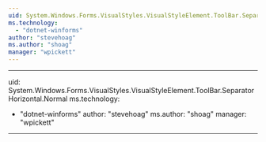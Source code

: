 ```yaml
---
uid: System.Windows.Forms.VisualStyles.VisualStyleElement.ToolBar.SeparatorHorizontal
ms.technology: 
  - "dotnet-winforms"
author: "stevehoag"
ms.author: "shoag"
manager: "wpickett"
---
```


---
uid: System.Windows.Forms.VisualStyles.VisualStyleElement.ToolBar.SeparatorHorizontal.Normal
ms.technology: 
  - "dotnet-winforms"
author: "stevehoag"
ms.author: "shoag"
manager: "wpickett"
---
